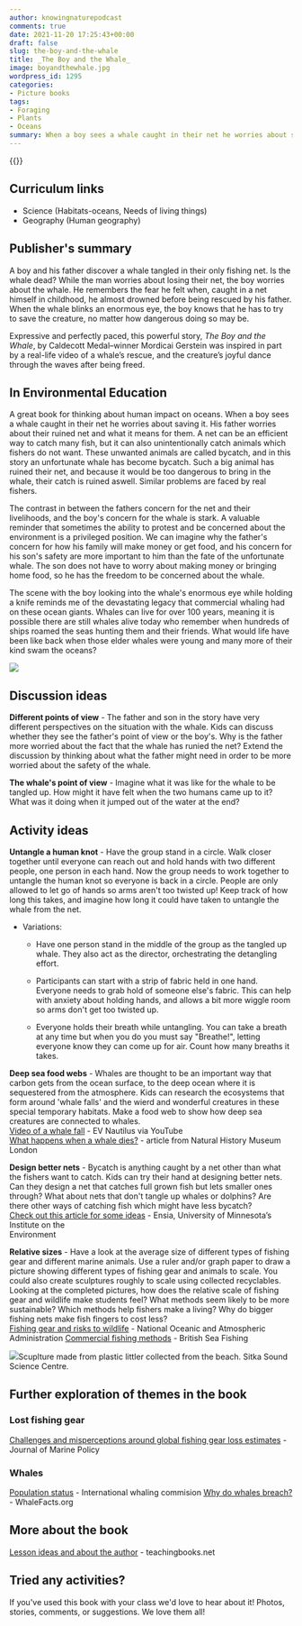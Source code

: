```yaml
---
author: knowingnaturepodcast
comments: true
date: 2021-11-20 17:25:43+00:00
draft: false
slug: the-boy-and-the-whale
title: _The Boy and the Whale_
image: boyandthewhale.jpg
wordpress_id: 1295
categories:
- Picture books
tags:
- Foraging
- Plants
- Oceans
summary: When a boy sees a whale caught in their net he worries about saving it. His father worries about their ruined net and what it means for their family. A great book for thinking about human impact on oceans.
---
```


{{<book ageFrom="5" ageTo="10"
        author="Mordicai Gerstein"
        illustrator="Mordicai Gerstein"
        cover="boyandthewhale.jpg"
        publisher="Roaring Brook Press"
        publisher-link="https://us.macmillan.com/books/9781626725058/the-boy-and-the-whale"
        date="2017-11-21"
        pages="40"
        isbn="9781626725058">}}

## Curriculum links

  * Science (Habitats-oceans, Needs of living things)
  * Geography (Human geography)

## Publisher's summary

A boy and his father discover a whale tangled in their only fishing net. Is
the whale dead? While the man worries about losing their net, the boy worries
about the whale. He remembers the fear he felt when, caught in a net himself
in childhood, he almost drowned before being rescued by his father. When the
whale blinks an enormous eye, the boy knows that he has to try to save the
creature, no matter how dangerous doing so may be.

Expressive and perfectly paced, this powerful story, _The Boy and the Whale_,
by Caldecott Medal–winner Mordicai Gerstein was inspired in part by a real-life
video of a whale’s rescue, and the creature’s joyful dance through the
waves after being freed.

## In Environmental Education

A great book for thinking about human impact on oceans. When a boy sees a
whale caught in their net he worries about saving it. His father worries about
their ruined net and what it means for them. A net can be an efficient way to
catch many fish, but it can also unintentionally catch animals which fishers
do not want. These unwanted animals are called bycatch, and in this story an
unfortunate whale has become bycatch. Such a big animal has ruined their net,
and because it would be too dangerous to bring in the whale, their catch is
ruined aswell. Similar problems are faced by real fishers.

The contrast in between the fathers concern for the net and their livelihoods,
and the boy's concern for the whale is stark. A valuable reminder that
sometimes the ability to protest and be concerned about the environment is a
privileged position. We can imagine why the father's concern for how his
family will make money or get food, and his concern for his son's safety are
more important to him than the fate of the unfortunate whale. The son does not
have to worry about making money or bringing home food, so he has the freedom
to be concerned about the whale.

The scene with the boy looking into the whale's enormous eye while holding a
knife reminds me of the devastating legacy that commercial whaling had on
these ocean giants. Whales can live for over 100 years, meaning it is possible
there are still whales alive today who remember when hundreds of ships roamed
the seas hunting them and their friends. What would life have been like back
when those elder whales were young and many more of their kind swam the
oceans?

![](boyandthewhale_page.jpg)

## Discussion ideas

**Different points of view** \- The father and son in the story have very
different perspectives on the situation with the whale. Kids can discuss
whether they see the father's point of view or the boy's. Why is the father
more worried about the fact that the whale has runied the net? Extend the
discussion by thinking about what the father might need in order to be more
worried about the safety of the whale.

**The whale's point of view** \- Imagine what it was like for the whale to be
tangled up. How might it have felt when the two humans came up to it? What was
it doing when it jumped out of the water at the end?

## Activity ideas

**Untangle a human knot** \- Have the group stand in a circle. Walk closer
together until everyone can reach out and hold hands with two different
people, one person in each hand. Now the group needs to work together to
untangle the human knot so everyone is back in a circle. People are only
allowed to let go of hands so arms aren't too twisted up! Keep track of how
long this takes, and imagine how long it could have taken to untangle the
whale from the net.

  * Variations:
    * Have one person stand in the middle of the group as the tangled up whale. They also act as the director, orchestrating the detangling effort.  

    * Participants can start with a strip of fabric held in one hand. Everyone needs to grab hold of someone else's fabric. This can help with anxiety about holding hands, and allows a bit more wiggle room so arms don't get too twisted up.  

    * Everyone holds their breath while untangling. You can take a breath at any time but when you do you must say "Breathe!", letting everyone know they can come up for air. Count how many breaths it takes.

**Deep sea food webs** \- Whales are thought to be an important way that
carbon gets from the ocean surface, to the deep ocean where it is sequestered
from the atmosphere. Kids can research the ecosystems that form around 'whale
falls' and the wierd and wonderful creatures in these special temporary
habitats. Make a food web to show how deep sea creatures are connected to
whales.  
[Video of a whale fall](https://youtu.be/CZzQhiNQXxU) \- EV Nautilus via YouTube  
[What happens when a whale dies?](https://www.nhm.ac.uk/discover/what-happens-when-whales-die.html) \- article from Natural History Museum London

**Design better nets** \- Bycatch is anything caught by a net other than what
the fishers want to catch. Kids can try their hand at designing better nets.
Can they design a net that catches full grown fish but lets smaller ones
through? What about nets that don't tangle up whales or dolphins? Are there
other ways of catching fish which might have less bycatch?  
[Check out this article for some ideas](https://ensia.com/features/nets-save-fish-bycatch/) \- Ensia, University of Minnesota’s Institute on the   
Environment

**Relative sizes** \- Have a look at the average size of different types of
fishing gear and different marine animals. Use a ruler and/or graph paper to
draw a picture showing different types of fishing gear and animals to scale.
You could also create sculptures roughly to scale using collected recyclables.
Looking at the completed pictures, how does the relative scale of fishing gear
and wildlife make students feel? What methods seem likely to be more
sustainable? Which methods help fishers make a living? Why do bigger fishing
nets make fish fingers to cost less?  
[Fishing gear and risks to wildlife](https://www.fisheries.noaa.gov/national/bycatch/fishing-gear-and-risks-protected-species) \- National Oceanic and Atmospheric Administration
[Commercial fishing methods](https://britishseafishing.co.uk/commercial-fishing-methods/) \- British Sea Fishing

![](sitkasciencecentre.jpg)Scuplture made from plastic littler collected from the beach. Sitka Sound Science Centre.

## Further exploration of themes in the book

### Lost fishing gear

[Challenges and misperceptions around global fishing gear loss estimates](https://www.sciencedirect.com/science/article/pii/S0308597X21001330) \- Journal of Marine Policy

### Whales

[Population status](https://iwc.int/status) \- International whaling commision
[Why do whales breach?](https://www.whalefacts.org/why-do-whales-breach/) \- WhaleFacts.org

## More about the book

[Lesson ideas and about the author](https://www.teachingbooks.net/tb.cgi?tid=58126) \- teachingbooks.net

## Tried any activities?

If you've used this book with your class we'd love to hear about it! Photos,
stories, comments, or suggestions. We love them all!

